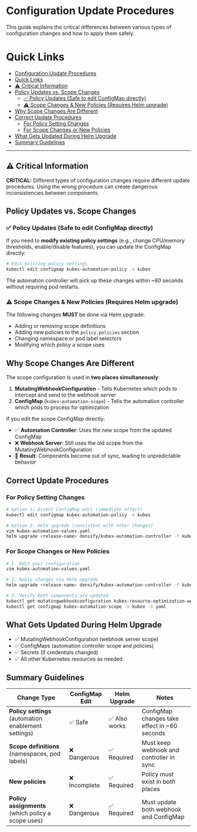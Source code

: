# Configuration Update Procedures

This guide explains the critical differences between various types of configuration changes and how to apply them safely.

# Quick Links

- [Configuration Update Procedures](#configuration-update-procedures)
- [Quick Links](#quick-links)
- [⚠️ Critical Information](#️-critical-information)
- [Policy Updates vs. Scope Changes](#policy-updates-vs-scope-changes)
  - [✅ Policy Updates (Safe to edit ConfigMap directly)](#-policy-updates-safe-to-edit-configmap-directly)
  - [⚠️ Scope Changes \& New Policies (Requires Helm upgrade)](#️-scope-changes--new-policies-requires-helm-upgrade)
- [Why Scope Changes Are Different](#why-scope-changes-are-different)
- [Correct Update Procedures](#correct-update-procedures)
  - [For Policy Setting Changes](#for-policy-setting-changes)
  - [For Scope Changes or New Policies](#for-scope-changes-or-new-policies)
- [What Gets Updated During Helm Upgrade](#what-gets-updated-during-helm-upgrade)
- [Summary Guidelines](#summary-guidelines)

---

## ⚠️ Critical Information

**CRITICAL:** Different types of configuration changes require different update procedures. Using the wrong procedure can create dangerous inconsistencies between components.

## Policy Updates vs. Scope Changes

### ✅ Policy Updates (Safe to edit ConfigMap directly)
If you need to **modify existing policy settings** (e.g., change CPU/memory thresholds, enable/disable features), you can update the ConfigMap directly:

```bash
# Edit existing policy settings
kubectl edit configmap kubex-automation-policy -n kubex
```

The automation controller will pick up these changes within ~60 seconds without requiring pod restarts.

### ⚠️ Scope Changes & New Policies (Requires Helm upgrade)
The following changes **MUST** be done via Helm upgrade:
- Adding or removing scope definitions
- Adding new policies to the `policy.policies` section
- Changing namespace or pod label selectors
- Modifying which policy a scope uses

## Why Scope Changes Are Different

The scope configuration is used in **two places simultaneously**:

1. **MutatingWebhookConfiguration** - Tells Kubernetes which pods to intercept and send to the webhook server
2. **ConfigMap** (`kubex-automation-scope`) - Tells the automation controller which pods to process for optimization

If you edit the scope ConfigMap directly:
- ✅ **Automation Controller**: Uses the new scope from the updated ConfigMap
- ❌ **Webhook Server**: Still uses the old scope from the MutatingWebhookConfiguration  
- 🚨 **Result**: Components become out of sync, leading to unpredictable behavior

## Correct Update Procedures

### For Policy Setting Changes
```bash
# Option 1: Direct ConfigMap edit (immediate effect)
kubectl edit configmap kubex-automation-policy -n kubex

# Option 2: Helm upgrade (consistent with other changes)
vim kubex-automation-values.yaml
helm upgrade <release-name> densify/kubex-automation-controller -f kubex-automation-values.yaml
```

### For Scope Changes or New Policies
```bash
# 1. Edit your configuration
vim kubex-automation-values.yaml

# 2. Apply changes via Helm upgrade
helm upgrade <release-name> densify/kubex-automation-controller -f kubex-automation-values.yaml

# 3. Verify both components are updated
kubectl get mutatingwebhookconfiguration kubex-resource-optimization-webhook -o yaml
kubectl get configmap kubex-automation-scope -n kubex -o yaml
```

## What Gets Updated During Helm Upgrade

- ✅ MutatingWebhookConfiguration (webhook server scope)  
- ✅ ConfigMaps (automation controller scope and policies)
- ✅ Secrets (if credentials changed)
- ✅ All other Kubernetes resources as needed

## Summary Guidelines

| Change Type | ConfigMap Edit | Helm Upgrade | Notes |
|-------------|----------------|--------------|-------|
| **Policy settings** (automation enablement settings) | ✅ Safe | ✅ Also works | ConfigMap changes take effect in ~60 seconds |
| **Scope definitions** (namespaces, pod labels) | ❌ Dangerous | ✅ Required | Must keep webhook and controller in sync |
| **New policies** | ❌ Incomplete | ✅ Required | Policy must exist in both places |
| **Policy assignments** (which policy a scope uses) | ❌ Dangerous | ✅ Required | Must update both webhook and ConfigMap |